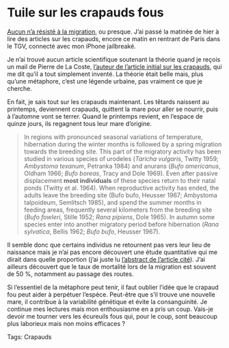 # Tuile sur les crapauds fous

[Aucun n’a résisté à la migration](http://blog.tcrouzet.com/2009/04/02/les-crapauds-fous/), ou presque. J’ai passé la matinée de hier à lire des articles sur les crapauds, encore ce matin en rentrant de Paris dans le TGV, connecté avec mon iPhone jailbreaké.

Je n’ai trouvé aucun article scientifique soutenant la théorie quand je reçois un mail de Pierre de La Coste, [l’auteur de l’article initial sur les crapauds](http://hyperrepublique.blogs.com/public/2008/06/la-thorie-du-cr.html), qui me dit qu’il a tout simplement inventé. La théorie était belle mais, plus qu’une métaphore, c’est une légende urbaine, pas vraiment ce que je cherche.

En fait, je sais tout sur les crapauds maintenant. Les têtards naissent au printemps, deviennent crapauds, quittent la mare pour aller se nourrir, puis à l’automne vont se terrer. Quand le printemps revient, en l’espace de quinze jours, ils regagnent tous leur mare d’origine.

> In regions with pronounced seasonal variations of temperature, hibernation during the winter months is followed by a spring migration towards the breeding site. This part of the migratory activity has been studied in various species of urodeles (*Taricha vulgaris*, Twitty 1959; *Ambystoma texanum*, Petranka 1984) and anurans (*Bufo americanus*, Oldham 1966; *Bufo boreas*, Tracy and Dole 1969). Even after passive displacement **most individuals** of these species return to their natal ponds (Twitty et al. 1964). When reproductive activity has ended, the adults leave the breeding site (Bufo bufo, Heusser 1967; Ambystoma talpoideum, Semlitsch 1985), and spend the summer months in feeding areas, frequently several kilometers from the breeding site (*Bufo fowIeri*, Stille 1952; *Rana pipiens*, Dole 1965). In autumn some species enter into another migratory period before hibernation (*Rana sylvatica*, Bellis 1962; *Bufo bufo*, Heusser 1967).

Il semble donc que certains individus ne retournent pas vers leur lieu de naissance mais je n’ai pas encore découvert une étude quantitative qui me dirait dans quelle proportion (j’ai juste lu [l’abstract de l’article cité](http://www.springerlink.com/content/l7742r2401507863/)). J’ai ailleurs découvert que le taux de mortalité lors de la migration est souvent de 50 %, notamment au passage des routes.

Si l’essentiel de la métaphore peut tenir, il faut oublier l’idée que le crapaud fou peut aider à perpétuer l’espèce. Peut-être que s’il trouve une nouvelle mare, il contribue à la variabilité génétique et évite la consanguinité. Je continue mes lectures mais mon enthousiasme en a pris un coup. Vais-je devoir me tourner vers les écureuils fous qui, pour le coup, sont beaucoup plus laborieux mais non moins efficaces ?

Tags: Crapauds